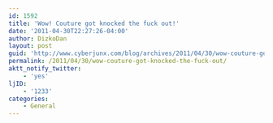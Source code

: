 ```yaml
---
id: 1592
title: 'Wow! Couture got knocked the fuck out!'
date: '2011-04-30T22:27:26-04:00'
author: DizkoDan
layout: post
guid: 'http://www.cyberjunx.com/blog/archives/2011/04/30/wow-couture-got-knocked-the-fuck-out/'
permalink: /2011/04/30/wow-couture-got-knocked-the-fuck-out/
aktt_notify_twitter:
    - 'yes'
ljID:
    - '1233'
categories:
    - General
---
```


<div class="posterous_autopost"></div>
